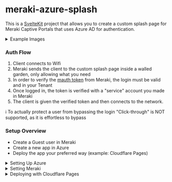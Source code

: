 # meraki-azure-splash
This is a [SvelteKit](https://kit.svelte.dev/) project that allows you to create a custom splash page for Meraki Captive Portals that uses Azure AD for authentication.

<details>
<summary>Example Images</summary>
  
![brave_841yAzxgHI](https://github.com/Wolfhound905/meraki-azure-splash/assets/58155937/58ce8fb5-4ade-4a5a-9a06-40e3b7a71a05)


https://github.com/Wolfhound905/meraki-azure-splash/assets/58155937/22f32ae9-59c2-42a4-9046-064ff1e5ac5b


</details>

### Auth Flow
1. Client connects to Wifi
2. Meraki sends the client to the custom splash page inside a walled garden, only allowing what you need
3. In order to verify the [mauth token](https://developer.cisco.com/meraki/captive-portal-api/sign-on-api/#login-url) from Meraki, the login must be valid and in your Tenant
4. Once logged in, the token is verified with a "service" account you made in Meraki
5. The client is given the verified token and then connects to the network.
   
ℹ️ To actually protect a user from bypassing the login "Click-through" is NOT supported, as it is effortless to bypass

### Setup Overview
- Create a Guest user in Meraki
- Create a new app in Azure
- Deploy the app your preferred way (example: Cloudflare Pages)

<details>
  <summary>Setting Up Azure</summary>

  1. Go to your desired [active directory](https://portal.azure.com/#home)
  2. Copy your `Tenant ID` and put the ID in a notepad for later.
  3. Click on "App Registrations"
  4. Make a "New registration"
  5. Name the application something like: Meraki Splash
  6. Set the Redirect URI type to web and the url to https://<yourdomain>.com/login
     - If you do not have a domain, leave this black and look at deploying with CF Pages
  7. Copy `Application (client) ID`
  8. Go to "Certificates & Secrets" on the Manage list.
  9. Click "New Client Secret" and create a new secret.
      - The max you can set is 24 months. So make a reminder to update this variable
  11. Copy the `Value` from your new Secret
      - It look like: `Xz_8Q~zQuZUmwys~FoVAuwnLqf1JzdJLmQRGjdoX`
  12. Go to "API Permissions"
  13. Click "Add a permission" > "Microsoft Graph" > "Delegated Permissions"
      - Expand OpenId permissions and add a profile
      - Search "GroupMember.Read.all", expand the box, and add the permission
  14. Click "Add permissions"
  15. Click "Grant admin consent for <domain>"
      - This will make it so users don't need to consent
  16. Pat yourself on the back for getting this far 😁
     
</details>

<details>
  <summary>Setting Meraki</summary>

  1. Go to your Meraki Dashboard
  2. Go to "Wireless" > "Configure" > "Access Control"
  3. On "Splash Page" select Sign-on with "Meraki Cloud Authentication"
  4. Expand Advanced Splash Settings
  5. Click "Block all access until sign-on is complete"
  6. Enable the walled garden
     - [Here](https://paste.zevs.me/BENa8MhyvzM2) is the list I use. This is not very restrictive, so look into what only your case need.
     - Visit Microsofts Docs [Here](https://learn.microsoft.com/en-us/microsoft-365/enterprise/urls-and-ip-address-ranges?view=o365-worldwide#microsoft-365-common-and-office-online) to view their IP ranges and domains
  7. Turn off Self-registration
  8. Select "Allow simultaneous devices per user"
  9. I suggest "Restricted" for Controller disconnection behavior
  10. Save Changes
  11. Go to "Wireless" > "Configure" > "Splash Page"
  12. Select "Custom splash URL" and set it to `https://<yourdomain>.com`
  13. Save Changes
  14. Now give yourself a 👏 round of applause!
     
</details>

<details>
  <summary>Deploying with Cloudflare Pages</summary>

  1. Sign up or log in to Cloudflare [here](https://dash.cloudflare.com/)
  2. Go to "Workers & Pages" > "Overview"
  3. Click "Create application" > "Pages"
  4. Clone this repository
  5. Back on Cloudflare, click "Connect to git" and follow prompts
  6. Select the "meraki-azure-splash" repo that you cloned
  7. Press "Begin Setup"
  8. Set "Framework preset" to "**SvelteKit**"
  9. Expand environment variables
     - Add `NODE_VERSION` and set it to `18.12.1`
     - This is also where you add all of the secrets and variables from [sample.env](https://github.com/Wolfhound905/meraki-azure-splash/blob/master/sample.env)
     - Add every one of those to the environment variables
     - If you DO NOT plan to use a custom domain, look at the top under Project Name, copy the `*.pages.dev` url for your `REDIRECT_URL`
  10. Save and Deploy
      - It takes around a minute to fully build and deploy
  11. 🚧Still working on this guide
     
</details>
